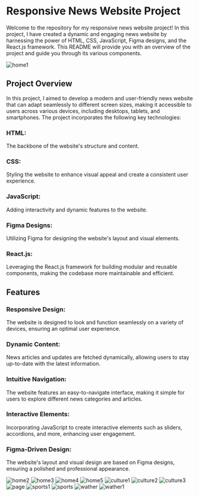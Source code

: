 # Responsive News Website Project
Welcome to the repository for my responsive news website project! In this project, I have created a dynamic and engaging news website by harnessing the power of HTML, CSS, JavaScript, Figma designs, and the React.js framework. This README will provide you with an overview of the project and guide you through its various components.

![home1](https://github.com/shivak-dev/MarketShop/assets/142004400/f8e9712f-9735-4bdf-8ce9-b1e0603b168b)

## Project Overview
In this project, I aimed to develop a modern and user-friendly news website that can adapt seamlessly to different screen sizes, making it accessible to users across various devices, including desktops, tablets, and smartphones. The project incorporates the following key technologies:
### HTML: 
The backbone of the website's structure and content.
### CSS: 
Styling the website to enhance visual appeal and create a consistent user experience.
### JavaScript: 
Adding interactivity and dynamic features to the website.
### Figma Designs: 
Utilizing Figma for designing the website's layout and visual elements.
### React.js: 
Leveraging the React.js framework for building modular and reusable components, making the codebase more maintainable and efficient.
## Features
### Responsive Design: 
The website is designed to look and function seamlessly on a variety of devices, ensuring an optimal user experience.
### Dynamic Content: 
News articles and updates are fetched dynamically, allowing users to stay up-to-date with the latest information.
### Intuitive Navigation: 
The website features an easy-to-navigate interface, making it simple for users to explore different news categories and articles.
### Interactive Elements: 
Incorporating JavaScript to create interactive elements such as sliders, accordions, and more, enhancing user engagement.
### Figma-Driven Design: 
The website's layout and visual design are based on Figma designs, ensuring a polished and professional appearance.

![home2](https://github.com/shivak-dev/MarketShop/assets/142004400/8b969e79-cee0-4ba2-bceb-cf89395d4f2c)
![home3](https://github.com/shivak-dev/MarketShop/assets/142004400/fb1b1c8a-b91f-41d9-8d8f-d91ae1e46c97)
![home4](https://github.com/shivak-dev/MarketShop/assets/142004400/79870fec-a652-4723-8344-ae064f663abb)
![home5](https://github.com/shivak-dev/MarketShop/assets/142004400/4ced71c4-663b-4414-ac63-c1c725a22705)
![culture1](https://github.com/shivak-dev/MarketShop/assets/142004400/3dda9ae5-6ff4-43cd-ac19-32c18a358e1a)
![culture2](https://github.com/shivak-dev/MarketShop/assets/142004400/670a4ea9-3d36-4b6a-b912-691367dab8d4)
![culture3](https://github.com/shivak-dev/MarketShop/assets/142004400/1dca2c86-f6f6-45c1-be9e-991ee0f2f858)
![page](https://github.com/shivak-dev/MarketShop/assets/142004400/c73a4f08-79c5-444f-af0c-d17da5788c62)
![sports1](https://github.com/shivak-dev/MarketShop/assets/142004400/1aecd317-43bf-4dc5-9cd4-58826377e7db)
![sports](https://github.com/shivak-dev/MarketShop/assets/142004400/1c1ffc7b-44ab-49c9-bb18-a1af7bc5374c)
![wather](https://github.com/shivak-dev/MarketShop/assets/142004400/f9cc10dc-c61c-44d4-84ce-e40f5ed7d2c1)
![wather1](https://github.com/shivak-dev/MarketShop/assets/142004400/9d3313cb-9e3f-4b2e-bab2-ed14730fe448)





